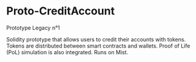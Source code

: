 # Proto-CreditAccount
Prototype Legacy n°1

Solidity prototype that allows users to credit their accounts with tokens. Tokens are distributed between smart contracts and wallets. Proof of Life (PoL) simulation is also integrated.
Runs on Mist.
